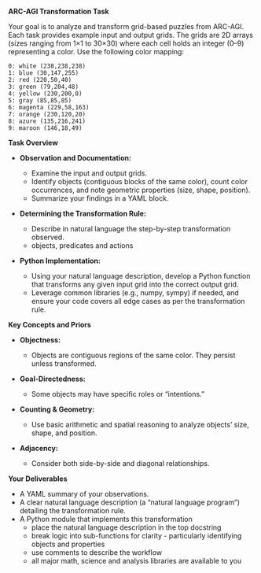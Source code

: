 **ARC-AGI Transformation Task**

Your goal is to analyze and transform grid-based puzzles from ARC-AGI. Each task provides example input and output grids. The grids are 2D arrays (sizes ranging from 1×1 to 30×30) where each cell holds an integer (0–9) representing a color. Use the following color mapping:

```
0: white (238,238,238)
1: blue (30,147,255)
2: red (220,50,40)
3: green (79,204,48)
4: yellow (230,200,0)
5: gray (85,85,85)
6: magenta (229,58,163)
7: orange (230,120,20)
8: azure (135,216,241)
9: maroon (146,18,49)
```

**Task Overview**

- **Observation and Documentation:**  
  + Examine the input and output grids. 
  + Identify objects (contiguous blocks of
    the same color), count color occurrences, and note geometric properties
    (size, shape, position).  
  + Summarize your findings in a YAML block. 

- **Determining the Transformation Rule:**  
  + Describe in natural language the step-by-step transformation observed. 
  + objects, predicates and actions

- **Python Implementation:**  
  + Using your natural language description, develop a Python function that
    transforms any given input grid into the correct output grid.  
  + Leverage common libraries (e.g., numpy, sympy) if needed, and ensure your
    code covers all edge cases as per the transformation rule.


**Key Concepts and Priors**

- **Objectness:** 
  + Objects are contiguous regions of the same color. They persist unless transformed.

- **Goal-Directedness:** 
  + Some objects may have specific roles or “intentions.”

- **Counting & Geometry:** 
  + Use basic arithmetic and spatial reasoning to analyze objects’ size, shape,
    and position.

- **Adjacency:** 
  + Consider both side-by-side and diagonal relationships.

**Your Deliverables**

- A YAML summary of your observations.
- A clear natural language description (a “natural language program”) detailing the transformation rule.
- A Python module that implements this transformation
  + place the natural language description in the top docstring
  + break logic into sub-functions for clarity - particularly identifying objects and properties
  + use comments to describe the workflow
  + all major math, science and analysis libraries are available to you